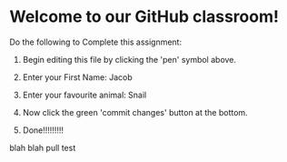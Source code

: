 # Welcome to our GitHub classroom!

Do the following to Complete this assignment:

1. Begin editing this file by clicking the 'pen' symbol above.

2. Enter your First Name: Jacob

3. Enter your favourite animal: Snail

4. Now click the green 'commit changes' button at the bottom.

5. Done!!!!!!!!!

blah blah pull test
